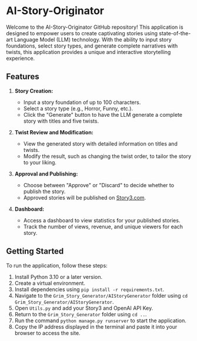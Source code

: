 # AI-Story-Originator

Welcome to the AI-Story-Originator GitHub repository! This application is designed to empower users to create captivating stories using state-of-the-art Language Model (LLM) technology. With the ability to input story foundations, select story types, and generate complete narratives with twists, this application provides a unique and interactive storytelling experience.

## Features

1. **Story Creation:**
   - Input a story foundation of up to 100 characters.
   - Select a story type (e.g., Horror, Funny, etc.).
   - Click the "Generate" button to have the LLM generate a complete story with titles and five twists.

2. **Twist Review and Modification:**
   - View the generated story with detailed information on titles and twists.
   - Modify the result, such as changing the twist order, to tailor the story to your liking.

3. **Approval and Publishing:**
   - Choose between "Approve" or "Discard" to decide whether to publish the story.
   - Approved stories will be published on [Story3.com](https://story3.com/).

4. **Dashboard:**
   - Access a dashboard to view statistics for your published stories.
   - Track the number of views, revenue, and unique viewers for each story.

## Getting Started

To run the application, follow these steps:

1. Install Python 3.10 or a later version.
2. Create a virtual environment.
3. Install dependencies using `pip install -r requirements.txt`.
4. Navigate to the `Grim_Story_Generator/AIStoryGenerator` folder using `cd Grim_Story_Generator/AIStoryGenerator`.
5. Open `Utils.py` and add your Story3 and OpenAI API Key.
6. Return to the `Grim_Story_Generator` folder using `cd ..`.
7. Run the command `python manage.py runserver` to start the application.
8. Copy the IP address displayed in the terminal and paste it into your browser to access the site.
